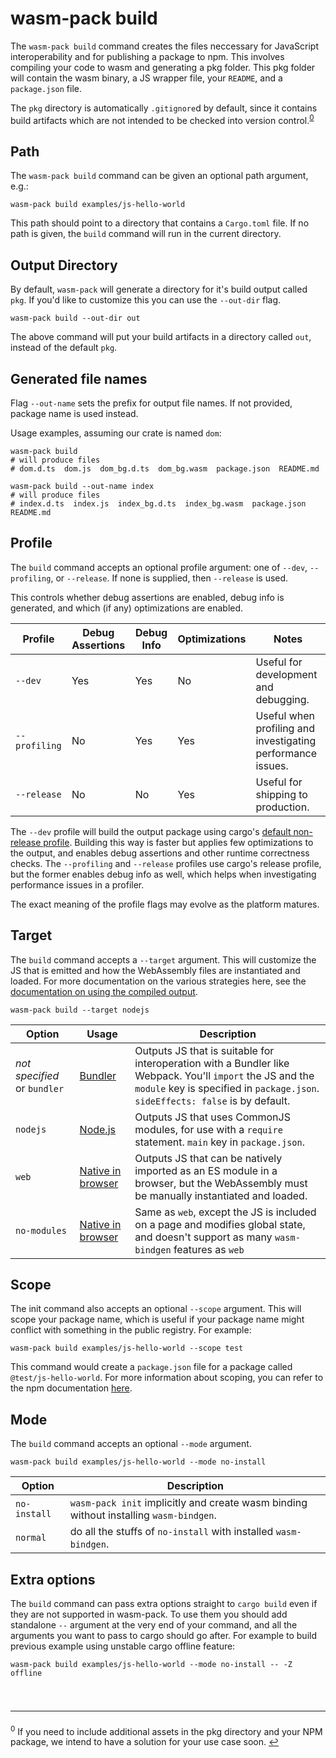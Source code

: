 # wasm-pack build

The `wasm-pack build` command creates the files neccessary for JavaScript
interoperability and for publishing a package to npm. This involves compiling
your code to wasm and generating a pkg folder. This pkg folder will contain the
wasm binary, a JS wrapper file, your `README`, and a `package.json` file.

The `pkg` directory is automatically `.gitignore`d by default, since it contains
build artifacts which are not intended to be checked into version
control.<sup>[0](#footnote-0)</sup>

## Path

The `wasm-pack build` command can be given an optional path argument, e.g.:

```
wasm-pack build examples/js-hello-world
```

This path should point to a directory that contains a `Cargo.toml` file. If no
path is given, the `build` command will run in the current directory.

## Output Directory

By default, `wasm-pack` will generate a directory for it's build output called `pkg`.
If you'd like to customize this you can use the `--out-dir` flag.

```
wasm-pack build --out-dir out
```

The above command will put your build artifacts in a directory called `out`, instead
of the default `pkg`.

## Generated file names

Flag `--out-name` sets the prefix for output file names. If not provided, package name is used instead.

Usage examples, assuming our crate is named `dom`:

```
wasm-pack build
# will produce files
# dom.d.ts  dom.js  dom_bg.d.ts  dom_bg.wasm  package.json  README.md

wasm-pack build --out-name index
# will produce files
# index.d.ts  index.js  index_bg.d.ts  index_bg.wasm  package.json  README.md
```


## Profile

The `build` command accepts an optional profile argument: one of `--dev`,
`--profiling`, or `--release`. If none is supplied, then `--release` is used.

This controls whether debug assertions are enabled, debug info is generated, and
which (if any) optimizations are enabled.

| Profile       | Debug Assertions | Debug Info | Optimizations | Notes                                 |
|---------------|------------------|------------|---------------|---------------------------------------|
| `--dev`       | Yes              | Yes        | No            | Useful for development and debugging. |
| `--profiling` | No               | Yes        | Yes           | Useful when profiling and investigating performance issues. |
| `--release`   | No               | No         | Yes           | Useful for shipping to production.    |

The `--dev` profile will build the output package using cargo's [default
non-release profile][cargo-profile-sections-documentation]. Building this way is
faster but applies few optimizations to the output, and enables debug assertions
and other runtime correctness checks. The `--profiling` and `--release` profiles
use cargo's release profile, but the former enables debug info as well, which
helps when investigating performance issues in a profiler.

The exact meaning of the profile flags may evolve as the platform matures.

[cargo-profile-sections-documentation]: https://doc.rust-lang.org/cargo/reference/manifest.html#the-profile-sections

## Target

The `build` command accepts a `--target` argument. This will customize the JS
that is emitted and how the WebAssembly files are instantiated and loaded. For
more documentation on the various strategies here, see the [documentation on
using the compiled output][deploy].

```
wasm-pack build --target nodejs
```

| Option    | Usage | Description                                                                                                     |
|-----------|------------|-----------------------------------------------------------------------------------------------------|
| *not specified* or `bundler` | [Bundler][bundlers] | Outputs JS that is suitable for interoperation with a Bundler like Webpack. You'll `import` the JS and the `module` key is specified in `package.json`. `sideEffects: false` is by default. |
| `nodejs`  | [Node.js][deploy-nodejs] | Outputs JS that uses CommonJS modules, for use with a `require` statement. `main` key in `package.json`. |
| `web` | [Native in browser][deploy-web] | Outputs JS that can be natively imported as an ES module in a browser, but the WebAssembly must be manually instantiated and loaded. |
| `no-modules` | [Native in browser][deploy-web] | Same as `web`, except the JS is included on a page and modifies global state, and doesn't support as many `wasm-bindgen` features as `web` |

[deploy]: https://rustwasm.github.io/docs/wasm-bindgen/reference/deployment.html
[bundlers]: https://rustwasm.github.io/docs/wasm-bindgen/reference/deployment.html#bundlers
[deploy-nodejs]: https://rustwasm.github.io/docs/wasm-bindgen/reference/deployment.html#nodejs
[deploy-web]: https://rustwasm.github.io/docs/wasm-bindgen/reference/deployment.html#without-a-bundler

## Scope

The init command also accepts an optional `--scope` argument. This will scope
your package name, which is useful if your package name might conflict with
something in the public registry. For example:

```
wasm-pack build examples/js-hello-world --scope test
```

This command would create a `package.json` file for a package called
`@test/js-hello-world`. For more information about scoping, you can refer to
the npm documentation [here][npm-scope-documentation].

[npm-scope-documentation]: https://docs.npmjs.com/misc/scope

## Mode

The `build` command accepts an optional `--mode` argument.
```
wasm-pack build examples/js-hello-world --mode no-install
```

| Option        | Description                                                                              |
|---------------|------------------------------------------------------------------------------------------|
| `no-install`  | `wasm-pack init` implicitly and create wasm binding  without installing `wasm-bindgen`.  |
| `normal`      | do all the stuffs of `no-install` with installed `wasm-bindgen`.                         |

## Extra options

The `build` command can pass extra options straight to `cargo build` even if they are not
supported in wasm-pack. To use them you should add standalone `--` argument at the very
end of your command, and all the arguments you want to pass to cargo should go after.
For example to build previous example using unstable cargo offline feature:

```
wasm-pack build examples/js-hello-world --mode no-install -- -Z offline
```

<hr style="font-size: 1.5em; margin-top: 2.5em"/>

<sup id="footnote-0">0</sup> If you need to include additional assets in the pkg
directory and your NPM package, we intend to have a solution for your use case
soon. [↩](#wasm-pack-build)
